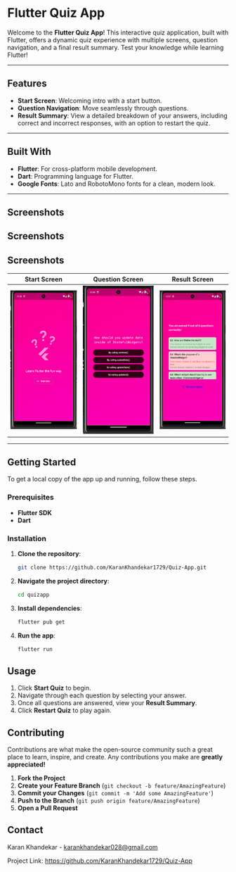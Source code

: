 # Flutter Quiz App

Welcome to the **Flutter Quiz App**! This interactive quiz application, built with Flutter, offers a dynamic quiz experience with multiple screens, question navigation, and a final result summary. Test your knowledge while learning Flutter!

---

## Features

- **Start Screen**: Welcoming intro with a start button.
- **Question Navigation**: Move seamlessly through questions.
- **Result Summary**: View a detailed breakdown of your answers, including correct and incorrect responses, with an option to restart the quiz.

---

## Built With

- **Flutter**: For cross-platform mobile development.
- **Dart**: Programming language for Flutter.
- **Google Fonts**: Lato and RobotoMono fonts for a clean, modern look.

---

## Screenshots

## Screenshots

## Screenshots

| Start Screen | Question Screen | Result Screen |
|--------------|-----------------|---------------|
| ![Start Screen](assets/images/for_readme/startscreen.png) | ![Question Screen](assets/images/for_readme/questionsscreen.png) | ![Result Screen](assets/images/for_readme/resultscreen.png) |


---

## Getting Started

To get a local copy of the app up and running, follow these steps.

### Prerequisites

- **Flutter SDK**
- **Dart**

### Installation

1. **Clone the repository**:
   ```bash
   git clone https://github.com/KaranKhandekar1729/Quiz-App.git
   ```
2. **Navigate the project directory**:
   ```bash
   cd quizapp
   ```
3. **Install dependencies**:
   ```bash
   flutter pub get
   ```
4. **Run the app**:
   ```bash
   flutter run
   ```

## Usage

1. Click **Start Quiz** to begin.
2. Navigate through each question by selecting your answer.
3. Once all questions are answered, view your **Result Summary**.
4. Click **Restart Quiz** to play again.

## Contributing
Contributions are what make the open-source community such a great place to learn, inspire, and create. Any contributions you make are **greatly appreciated!**

1. **Fork the Project**
2. **Create your Feature Branch** (`git checkout -b feature/AmazingFeature`)
3. **Commit your Changes** (`git commit -m 'Add some AmazingFeature'`)
4. **Push to the Branch** (`git push origin feature/AmazingFeature`)
5. **Open a Pull Request**

## Contact
Karan Khandekar - karankhandekar028@gmail.com

Project Link: https://github.com/KaranKhandekar1729/Quiz-App

